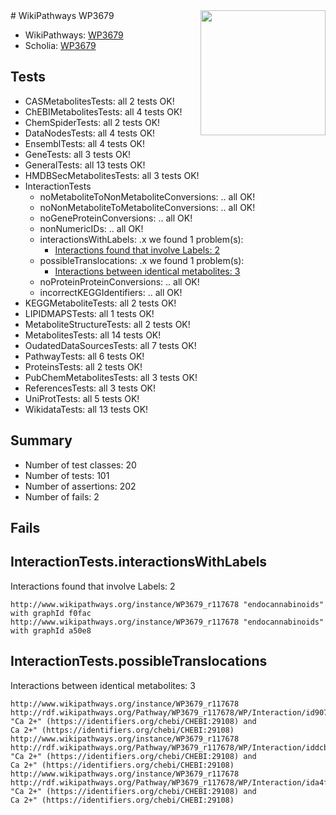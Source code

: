 <img style="float: right; width: 200px" src="https://upload.wikimedia.org/wikipedia/commons/thumb/8/83/Wplogo_with_text_500.png/640px-Wplogo_with_text_500.png" />
# WikiPathways WP3679

* WikiPathways: [WP3679](https://new.wikipathways.org/pathways/WP3679)
* Scholia: [WP3679](https://scholia.toolforge.org/wikipathways/WP3679)
## Tests
* CASMetabolitesTests: all 2 tests OK!
* ChEBIMetabolitesTests: all 4 tests OK!
* ChemSpiderTests: all 2 tests OK!
* DataNodesTests: all 4 tests OK!
* EnsemblTests: all 4 tests OK!
* GeneTests: all 3 tests OK!
* GeneralTests: all 13 tests OK!
* HMDBSecMetabolitesTests: all 3 tests OK!
* InteractionTests
    * noMetaboliteToNonMetaboliteConversions: .. all OK!
    * noNonMetaboliteToMetaboliteConversions: .. all OK!
    * noGeneProteinConversions: .. all OK!
    * nonNumericIDs: .. all OK!
    * interactionsWithLabels: .x we found 1 problem(s):
        * [Interactions found that involve Labels: 2](#630d2679)
    * possibleTranslocations: .x we found 1 problem(s):
        * [Interactions between identical metabolites: 3](#d59038c6)
    * noProteinProteinConversions: .. all OK!
    * incorrectKEGGIdentifiers: .. all OK!
* KEGGMetaboliteTests: all 2 tests OK!
* LIPIDMAPSTests: all 1 tests OK!
* MetaboliteStructureTests: all 2 tests OK!
* MetabolitesTests: all 14 tests OK!
* OudatedDataSourcesTests: all 7 tests OK!
* PathwayTests: all 6 tests OK!
* ProteinsTests: all 2 tests OK!
* PubChemMetabolitesTests: all 3 tests OK!
* ReferencesTests: all 3 tests OK!
* UniProtTests: all 5 tests OK!
* WikidataTests: all 13 tests OK!


## Summary

* Number of test classes: 20
* Number of tests: 101
* Number of assertions: 202
* Number of fails: 2

## Fails

<a name="630d2679" />

## InteractionTests.interactionsWithLabels

Interactions found that involve Labels: 2
```
http://www.wikipathways.org/instance/WP3679_r117678 "endocannabinoids" with graphId f0fac
http://www.wikipathways.org/instance/WP3679_r117678 "endocannabinoids" with graphId a50e8
```

<a name="d59038c6" />

## InteractionTests.possibleTranslocations

Interactions between identical metabolites: 3
```
http://www.wikipathways.org/instance/WP3679_r117678 http://rdf.wikipathways.org/Pathway/WP3679_r117678/WP/Interaction/id9071c85b "Ca 2+" (https://identifiers.org/chebi/CHEBI:29108) and 
Ca 2+" (https://identifiers.org/chebi/CHEBI:29108)
http://www.wikipathways.org/instance/WP3679_r117678 http://rdf.wikipathways.org/Pathway/WP3679_r117678/WP/Interaction/iddcb9dd99 "Ca 2+" (https://identifiers.org/chebi/CHEBI:29108) and 
Ca 2+" (https://identifiers.org/chebi/CHEBI:29108)
http://www.wikipathways.org/instance/WP3679_r117678 http://rdf.wikipathways.org/Pathway/WP3679_r117678/WP/Interaction/ida4f5458d "Ca 2+" (https://identifiers.org/chebi/CHEBI:29108) and 
Ca 2+" (https://identifiers.org/chebi/CHEBI:29108)
```

